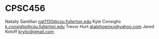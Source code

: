 # CPSC456
Natally Santillan nat1130@csu.fullerton.edu
Kyle Consiglio k.consiglio@csu.fullerton.edu
Trevor Hurt atalphoenixx@yahoo.com
Jared Kotoff krylic@gmail.com
